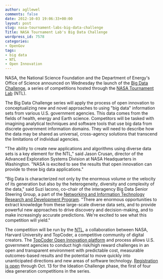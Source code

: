 ```yaml
---
author: agllewel
comments: false
date: 2012-10-03 19:06:33+00:00
layout: post
slug: nasa-tournament-labs-big-data-challenge
Title: NASA Tournament Lab's Big Data Challenge
wordpress_id: 7578
categories:
- OpenGov
tags:
- big data
- NTL
- Open Innovation
---
```


NASA, the National Science Foundation and the Department of Energy's Office of Science announced on Wednesday the launch of the [Big Data Challenge](http://community.topcoder.com/coeci/nitrd/), a series of competitions hosted through the [NASA Tournament Lab](http://www.nasa.gov/directorates/heo/ntl/) (NTL).

The Big Data Challenge series will apply the process of open innovation to conceptualizing new and novel approaches to using "big data" information sets from various U.S. government agencies. This data comes from the fields of health, energy and Earth science. Competitors will be tasked with imagining analytical techniques and software tools that use big data from discrete government information domains. They will need to describe how the data may be shared as universal, cross-agency solutions that transcend the limitations of individual agencies.

"The ability to create new applications and algorithms using diverse data sets is a key element for the NTL," said Jason Crusan, director of the Advanced Exploration Systems Division at NASA Headquarters in Washington. "NASA is excited to see the results that open innovation can provide to these big data applications."

"Big Data is characterized not only by the enormous volume or the velocity of its generation but also by the heterogeneity, diversity and complexity of the data," said Suzi Iacono, co-chair of the interagency Big Data Senior Steering Group, a part of the [Networking and Information Technology Research and Development Program](http://www.nitrd.gov/). "There are enormous opportunities to extract knowledge from these large-scale diverse data sets, and to provide powerful new approaches to drive discovery and decision-making, and to make increasingly accurate predictions. We're excited to see what this competition will yield."

The competition will be run by the [NTL](http://www.nasa.gov/directorates/heo/ntl/), a collaboration between NASA, Harvard University and TopCoder, a competitive community of digital creators. The [TopCoder Open Innovation platform](http://www.topcoder.com/) and process allows U.S. government agencies to conduct high risk/high reward challenges in an open and transparent environment with predictable cost, measurable outcomes-based results and the potential to move quickly into unanticipated directions and new areas of software technology. [Registration is open](http://community.topcoder.com/coeci/nitrd/) through Oct. 13 for the Ideation Challenge phase, the first of four idea generation competitions in the series.
